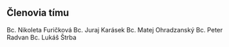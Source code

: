 ## Členovia tímu

Bc. Nikoleta Furičková
Bc. Juraj Karásek
Bc. Matej Ohradzanský
Bc. Peter Radvan
Bc. Lukáš Štrba
